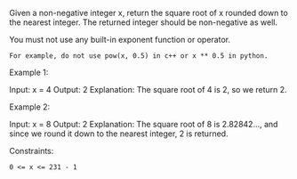 Given a non-negative integer x, return the square root of x rounded down to the nearest integer. The returned integer should be non-negative as well.

You must not use any built-in exponent function or operator.

    For example, do not use pow(x, 0.5) in c++ or x ** 0.5 in python.

 

Example 1:

Input: x = 4
Output: 2
Explanation: The square root of 4 is 2, so we return 2.

Example 2:

Input: x = 8
Output: 2
Explanation: The square root of 8 is 2.82842..., and since we round it down to the nearest integer, 2 is returned.

 

Constraints:

  `0 <= x <= 231 - 1`

